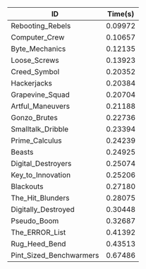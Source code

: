 |ID|Time(s)|
|-|-|
|Rebooting_Rebels|0.09972|
|Computer_Crew|0.10657|
|Byte_Mechanics|0.12135|
|Loose_Screws|0.13923|
|Creed_Symbol|0.20352|
|Hackerjacks|0.20384|
|Grapevine_Squad|0.20704|
|Artful_Maneuvers|0.21188|
|Gonzo_Brutes|0.22736|
|Smalltalk_Dribble|0.23394|
|Prime_Calculus|0.24239|
|Beasts|0.24925|
|Digital_Destroyers|0.25074|
|Key_to_Innovation|0.25206|
|Blackouts|0.27180|
|The_Hit_Blunders|0.28075|
|Digitally_Destroyed|0.30448|
|Pseudo_Boom|0.32687|
|The_ERROR_List|0.41392|
|Rug_Heed_Bend|0.43513|
|Pint_Sized_Benchwarmers|0.67486|
